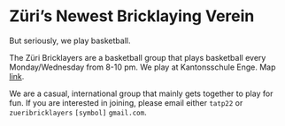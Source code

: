 # Züri’s Newest Bricklaying Verein

But seriously, we play basketball.

The Züri Bricklayers are a basketball group that plays basketball every
Monday/Wednesday from 8-10 pm. We play at Kantonsschule Enge. Map
[link](https://t.ly/dD0CT).

We are a casual, international group that mainly gets together to play for fun.
If you are interested in joining, please email either `tatp22` or
`zueribricklayers` `[symbol]` `gmail.com`.
